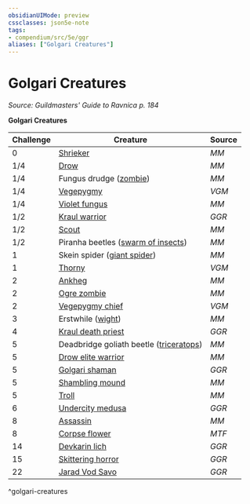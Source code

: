 ```yaml
---
obsidianUIMode: preview
cssclasses: json5e-note
tags:
- compendium/src/5e/ggr
aliases: ["Golgari Creatures"]
---
```

# Golgari Creatures
*Source: Guildmasters' Guide to Ravnica p. 184* 

**Golgari Creatures**

| Challenge | Creature | Source |
|-----------|----------|--------|
| 0 | [Shrieker](Mechanics/bestiary/plant/shrieker.md) | *MM* |
| 1/4 | [Drow](Mechanics/bestiary/humanoid/drow.md) | *MM* |
| 1/4 | Fungus drudge ([zombie](Mechanics/bestiary/undead/zombie.md)) | *MM* |
| 1/4 | [Vegepygmy](Mechanics/bestiary/plant/vegepygmy-mpmm.md) | *VGM* |
| 1/4 | [Violet fungus](Mechanics/bestiary/plant/violet-fungus.md) | *MM* |
| 1/2 | [Kraul warrior](Mechanics/bestiary/humanoid/kraul-warrior-ggr.md) | *GGR* |
| 1/2 | [Scout](Mechanics/bestiary/humanoid/scout.md) | *MM* |
| 1/2 | Piranha beetles ([swarm of insects](Mechanics/bestiary/beast/swarm-of-insects.md)) | *MM* |
| 1 | Skein spider ([giant spider](Mechanics/bestiary/beast/giant-spider.md)) | *MM* |
| 1 | [Thorny](Mechanics/bestiary/plant/thorny-vegepygmy-mpmm.md) | *VGM* |
| 2 | [Ankheg](Mechanics/bestiary/monstrosity/ankheg.md) | *MM* |
| 2 | [Ogre zombie](Mechanics/bestiary/undead/ogre-zombie.md) | *MM* |
| 2 | [Vegepygmy chief](Mechanics/bestiary/plant/vegepygmy-chief-mpmm.md) | *VGM* |
| 3 | Erstwhile ([wight](Mechanics/bestiary/undead/wight.md)) | *MM* |
| 4 | [Kraul death priest](Mechanics/bestiary/humanoid/kraul-death-priest-ggr.md) | *GGR* |
| 5 | Deadbridge goliath beetle ([triceratops](Mechanics/bestiary/beast/triceratops.md)) | *MM* |
| 5 | [Drow elite warrior](Mechanics/bestiary/humanoid/drow-elite-warrior.md) | *MM* |
| 5 | [Golgari shaman](Mechanics/bestiary/humanoid/golgari-shaman-ggr.md) | *GGR* |
| 5 | [Shambling mound](Mechanics/bestiary/plant/shambling-mound.md) | *MM* |
| 5 | [Troll](Mechanics/bestiary/giant/troll.md) | *MM* |
| 6 | [Undercity medusa](Mechanics/bestiary/monstrosity/undercity-medusa-ggr.md) | *GGR* |
| 8 | [Assassin](Mechanics/bestiary/humanoid/assassin.md) | *MM* |
| 8 | [Corpse flower](Mechanics/bestiary/plant/corpse-flower-mpmm.md) | *MTF* |
| 14 | [Devkarin lich](Mechanics/bestiary/undead/devkarin-lich-ggr.md) | *GGR* |
| 15 | [Skittering horror](Mechanics/bestiary/aberration/skittering-horror-ggr.md) | *GGR* |
| 22 | [Jarad Vod Savo](Mechanics/bestiary/npc/jarad-vod-savo-ggr.md) | *GGR* |
^golgari-creatures